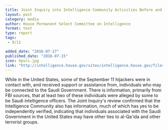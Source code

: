 ```yaml
---
title: Joint Inquiry into Intelligence Community Activities Before and After the Terrorist Attacks of September 11, 2001
layout: post
category: media
author: House Permanent Select Committee on Intelligence
format: text
type: report
tags: 
 - 9/11

added_date: "2016-07-17"
published_date: "2016-07-15"
icon: hpsci.jpg
link: "http://intelligence.house.gov/sites/intelligence.house.gov/files/documents/declasspart4.pdf"
---
```


While in the United States, some of the September 11 hijackers were in contact with, and received support or assistance from, individuals who may be connected to the Saudi Government. 
There is information, primarily from FBI sources, that at least two of these individuals were alleged by some to be Saudi intelligence officers. 
The Joint Inquiry's review confirmed that the Intelligence Community also has information, much of which has yes to be independently verified, indicating that individuals associated with the Saudi Government in the United States may have other ties to al-Qa'ida and other terrorist groups. 
